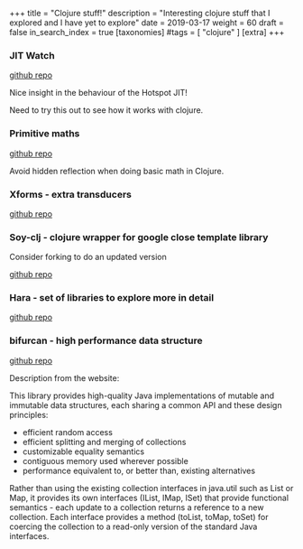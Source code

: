 +++
title = "Clojure stuff!"
description = "Interesting clojure stuff that I explored and I have yet to explore"
date = 2019-03-17
weight = 60
draft = false
in_search_index = true
[taxonomies]
#tags = [ "clojure" ]
[extra]
+++

### JIT Watch

[github repo](https://github.com/AdoptOpenJDK/jitwatch)

Nice insight in the behaviour of the Hotspot JIT!

Need to try this out to see how it works with clojure.

### Primitive maths

[github repo](https://github.com/ztellman/primitive-math)

Avoid hidden reflection when doing basic math in Clojure.

### Xforms - extra transducers

[github repo](https://github.com/cgrand/xforms)

### Soy-clj - clojure wrapper for google close template library

Consider forking to do an updated version

[github repo](https://github.com/codahale/soy-clj)

### Hara - set of libraries to explore more in detail

[github repo](https://github.com/zcaudate/hara)

### bifurcan - high performance data structure

[github repo](https://github.com/lacuna/bifurcan)

Description from the website:

This library provides high-quality Java implementations of mutable and immutable data structures, each sharing a common API and these design principles:
- efficient random access
- efficient splitting and merging of collections
- customizable equality semantics
- contiguous memory used wherever possible
- performance equivalent to, or better than, existing alternatives

Rather than using the existing collection interfaces in java.util such as List or Map, it provides its own interfaces (IList, IMap, ISet) that provide functional semantics - each update to a collection returns a reference to a new collection. Each interface provides a method (toList, toMap, toSet) for coercing the collection to a read-only version of the standard Java interfaces.

